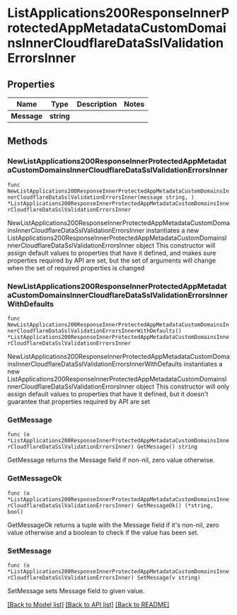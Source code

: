 # ListApplications200ResponseInnerProtectedAppMetadataCustomDomainsInnerCloudflareDataSslValidationErrorsInner

## Properties

Name | Type | Description | Notes
------------ | ------------- | ------------- | -------------
**Message** | **string** |  | 

## Methods

### NewListApplications200ResponseInnerProtectedAppMetadataCustomDomainsInnerCloudflareDataSslValidationErrorsInner

`func NewListApplications200ResponseInnerProtectedAppMetadataCustomDomainsInnerCloudflareDataSslValidationErrorsInner(message string, ) *ListApplications200ResponseInnerProtectedAppMetadataCustomDomainsInnerCloudflareDataSslValidationErrorsInner`

NewListApplications200ResponseInnerProtectedAppMetadataCustomDomainsInnerCloudflareDataSslValidationErrorsInner instantiates a new ListApplications200ResponseInnerProtectedAppMetadataCustomDomainsInnerCloudflareDataSslValidationErrorsInner object
This constructor will assign default values to properties that have it defined,
and makes sure properties required by API are set, but the set of arguments
will change when the set of required properties is changed

### NewListApplications200ResponseInnerProtectedAppMetadataCustomDomainsInnerCloudflareDataSslValidationErrorsInnerWithDefaults

`func NewListApplications200ResponseInnerProtectedAppMetadataCustomDomainsInnerCloudflareDataSslValidationErrorsInnerWithDefaults() *ListApplications200ResponseInnerProtectedAppMetadataCustomDomainsInnerCloudflareDataSslValidationErrorsInner`

NewListApplications200ResponseInnerProtectedAppMetadataCustomDomainsInnerCloudflareDataSslValidationErrorsInnerWithDefaults instantiates a new ListApplications200ResponseInnerProtectedAppMetadataCustomDomainsInnerCloudflareDataSslValidationErrorsInner object
This constructor will only assign default values to properties that have it defined,
but it doesn't guarantee that properties required by API are set

### GetMessage

`func (o *ListApplications200ResponseInnerProtectedAppMetadataCustomDomainsInnerCloudflareDataSslValidationErrorsInner) GetMessage() string`

GetMessage returns the Message field if non-nil, zero value otherwise.

### GetMessageOk

`func (o *ListApplications200ResponseInnerProtectedAppMetadataCustomDomainsInnerCloudflareDataSslValidationErrorsInner) GetMessageOk() (*string, bool)`

GetMessageOk returns a tuple with the Message field if it's non-nil, zero value otherwise
and a boolean to check if the value has been set.

### SetMessage

`func (o *ListApplications200ResponseInnerProtectedAppMetadataCustomDomainsInnerCloudflareDataSslValidationErrorsInner) SetMessage(v string)`

SetMessage sets Message field to given value.



[[Back to Model list]](../README.md#documentation-for-models) [[Back to API list]](../README.md#documentation-for-api-endpoints) [[Back to README]](../README.md)


